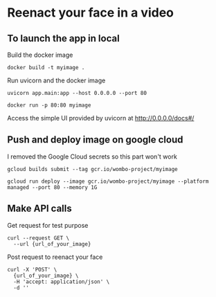 # Reenact your face in a video



## To launch the app in local

Build the docker image
```
docker build -t myimage .  
```

Run uvicorn and the docker image

```
uvicorn app.main:app --host 0.0.0.0 --port 80
  
docker run -p 80:80 myimage
```

Access the simple UI provided by uvicorn at  http://0.0.0.0/docs#/



## Push and deploy image on google cloud
I removed the Google Cloud secrets so this part won't work

```
gcloud builds submit --tag gcr.io/wombo-project/myimage 

gcloud run deploy --image gcr.io/wombo-project/myimage --platform managed --port 80 --memory 1G
```


## Make API calls

Get request for test purpose

```
curl --request GET \
  --url {url_of_your_image}

```

Post request to reenact your face
```
curl -X 'POST' \
  {url_of_your_image} \
  -H 'accept: application/json' \
  -d ''

```
